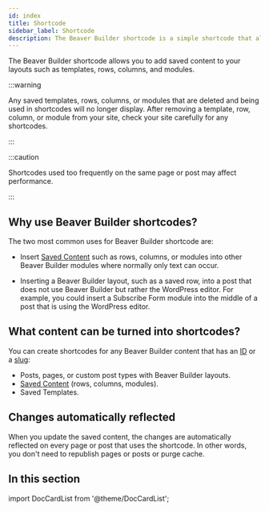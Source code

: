 ```yaml
---
id: index
title: Shortcode
sidebar_label: Shortcode
description: The Beaver Builder shortcode is a simple shortcode that allows you to add saved content to your layouts such as templates, rows, columns, and modules.
---
```


The Beaver Builder shortcode allows you to add saved content to your layouts such as templates, rows, columns, and modules.

:::warning

Any saved templates, rows, columns, or modules that are deleted and being used in shortcodes will no longer display. After removing a template, row, column, or module from your site, check your site carefully for any shortcodes.

:::

:::caution

Shortcodes used too frequently on the same page or post may affect performance.

:::

## Why use Beaver Builder shortcodes?

The two most common uses for Beaver Builder shortcode are:

- Insert [Saved Content](layouts/saved-content.md) such as rows, columns, or modules into other Beaver Builder modules where normally only text can occur.

- Inserting a Beaver Builder layout, such as a saved row, into a post that does not use Beaver Builder but rather the WordPress editor. For example, you could insert a Subscribe Form module into the middle of a post that is using the WordPress editor.

## What content can be turned into shortcodes?

You can create shortcodes for any Beaver Builder content that has an [ID](syntax.md#using-an-id) or a [slug](syntax.md#using-a-slug):

- Posts, pages, or custom post types with Beaver Builder layouts.
- [Saved Content](layouts/saved-content.md) (rows, columns, modules).
- Saved Templates.

## Changes automatically reflected

When you update the saved content, the changes are automatically reflected on every page or post that uses the shortcode. In other words, you don't need to republish pages or posts or purge cache.

## In this section

import DocCardList from '@theme/DocCardList';

<DocCardList />
